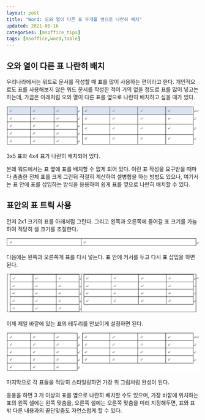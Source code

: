 ```yaml
---
layout: post
title: "Word: 오와 열이 다른 표 두개를 옆으로 나란히 배치"
updated: 2021-08-16
categories: [msoffice_tips]
tags: [msoffice,word,table]
---
```


## 오와 열이 다른 표 나란히 배치

우리나라에서는 워드로 문서를 작성할 때 표를 많이 사용하는 편이라고 한다. 개인적으로도 표를 사용해보지 않은 워드 문서를 작성한 적이 거의 없을 정도로 표를 많이 넣고는 하는데, 가끔은 아래처럼 오와 열이 다른 표를 옆으로 나란히 배치하고 싶을 때가 있다.

![그림00](/img/msoffice/tips/tips-8010-00.png)

3x5 표와 4x4 표가 나란히 배치되어 있다.

본래 워드에서는 표 옆에 표를 배치할 수 없게 되어 있다. 이런 표 작성을 요구받을 때마다 촘촘한 전체 표를 크게 그린뒤 적절히 계산하여 셀병합을 하는 방법도 있으나, 여기서는 표 안에 표를 삽입하는 방식을 응용하여 쉽게 표를 옆으로 나란히 배치할 수 있다.

## 표안의 표 트릭 사용

먼저 2x1 크기의 표를 아래처럼 그린다. 그리고 왼쪽과 오른쪽에 들어갈 표 크기를 가늠하여 적당히 셀 크기를 조절한다.

![그림01](/img/msoffice/tips/tips-8010-01.png)

다음에는 왼쪽과 오른쪽게 표를 다시 넣는다. 표 안에 커서를 두고 다시 표 삽입을 하면 된다.

![그림02](/img/msoffice/tips/tips-8010-02.png)

이제 제일 바깥에 있는 표의 테두리를 안보이게 설정하면 된다.

![그림03](/img/msoffice/tips/tips-8010-03.png)

마지막으로 각 표들을 적당히 스타일링하면 가장 위 그림처럼 완성이 된다.

응용을 하면 3 개 이상의 표를 옆으로 나란히 배치할 수도 있으며, 가장 바깥에 위치하는 표의 왼쪽 셀에는 왼쪽 맞춤을, 오른쪽 셀에는 오른쪽 맞춤을 미리 지정해두면, 표와 표 밖 다른 내용과의 끝단맞춤도 자연스럽게 할 수 있다.